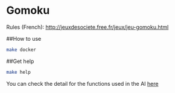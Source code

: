 # Gomoku
Rules (French): http://jeuxdesociete.free.fr/jeux/jeu-gomoku.html

##How to use
```bash
make docker
```

##Get help
```bash
make help
```

You can check the detail for the functions used in the AI [here](https://github.com/molomol0/Gomoku/blob/main/ai_doc.txt)